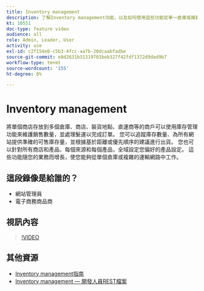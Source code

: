 ```yaml
---
title: Inventory management
description: 了解Inventory management功能，以及如何使用這些功能從單一倉庫或複雜的運送網路運作。
kt: 10551
doc-type: feature video
audience: all
role: Admin, Leader, User
activity: use
exl-id: c2f154e0-c5b3-4fcc-aa7b-20dcaabfadbe
source-git-commit: e8d2631b31319701beb327f42fdf1372d9dad9b7
workflow-type: tm+mt
source-wordcount: '155'
ht-degree: 0%

---
```


# Inventory management

將單個商店存放到多個倉庫、商店、裝貨地點、直運商等的商戶可以使用庫存管理功能來維護銷售數量，並處理髮運以完成訂單。 您可以追蹤庫存數量、為所有網站提供準確的可售庫存量，並根據基於距離或優先順序的建議進行出貨。 您也可以針對所有商店和產品、每個來源和每個產品，全域設定您偏好的產品設定。 這些功能隨您的業務而增長，使您能夠從單個倉庫或複雜的運輸網路中工作。

## 這段錄像是給誰的？

- 網站管理員
- 電子商務商品商

## 視訊內容

>[!VIDEO](https://video.tv.adobe.com/v/343748?quality=12&learn=on)

## 其他資源

- [Inventory management指南](https://experienceleague.adobe.com/docs/commerce-admin/inventory/introduction.html)
- [Inventory management — 開發人員REST檔案](https://developer.adobe.com/commerce/webapi/rest/inventory/)
